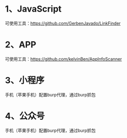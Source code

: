# 1、JavaScript
可使用工具：https://github.com/GerbenJavado/LinkFinder  
# 2、APP
可使用工具：https://github.com/kelvinBen/AppInfoScanner  
# 3、小程序
手机（苹果手机）配置burp代理，通过burp抓包  
# 4、公众号
手机（苹果手机）配置burp代理，通过burp抓包  
